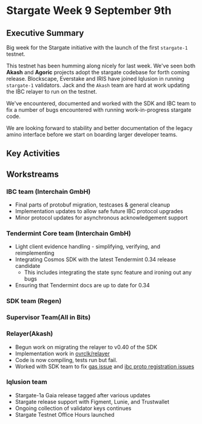 # Stargate Week 9 September 9th

## Executive Summary

Big week for the Stargate initiative with the launch of the first `stargate-1` testnet.

This testnet has been humming along nicely for last week. We've seen both **Akash** and **Agoric** projects adopt the stargate codebase for forth coming release. Blockscape, Everstake and IRIS have joined Iqlusion in running `stargate-1` validators. Jack and the `Akash` team are hard at work updating the IBC relayer to run on the testnet.

We've encountered, documented and worked with the SDK and IBC team to fix a number of bugs encountered with running work-in-progress stargate code.

We are looking forward to stability and better documentation of the legacy amino interface before we start on boarding larger developer teams.

## Key Activities



## Workstreams

### IBC team (Interchain GmbH)
* Final parts of protobuf migration, testcases & general cleanup
* Implementation updates to allow safe future IBC protocol upgrades
* Minor protocol updates for asynchronous acknowledgement support


### Tendermint Core team (Interchain GmbH)
* Light client evidence handling - simplifying, verifying, and reimplementing
* Integrating Cosmos SDK with the latest Tendermint 0.34 release candidate
    * This includes integrating the state sync feature and ironing out any bugs 
* Ensuring that Tendermint docs are up to date for 0.34


### SDK team (Regen)



### Supervisor Team(All in Bits)


### Relayer(Akash)
* Begun work on migrating the relayer to v0.40 of the SDK
* Implementation work in [ovrclk/relayer](https://github.com/ovrclk/relayer/pull/278)
* Code is now compiling, tests run but fail.
* Worked with SDK team to fix [gas issue](https://github.com/cosmos/cosmos-sdk/pull/7207) and [ibc proto registration issues](https://github.com/cosmos/cosmos-sdk/pull/7210)


### Iqlusion team
* Stargate-1a Gaia release tagged after various updates
* Stargate release support with Figment, Lunie, and Trustwallet
* Ongoing collection of validator keys continues
* Stargate Testnet Office Hours launched



